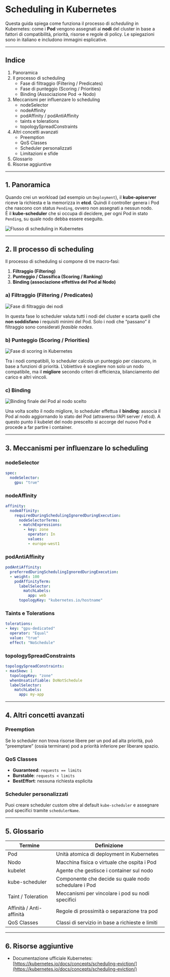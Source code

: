 # Scheduling in Kubernetes

Questa guida spiega come funziona il processo di *scheduling* in Kubernetes: come i **Pod** vengono assegnati ai **nodi** del cluster in base a fattori di compatibilità, priorità, risorse e regole di policy. Le spiegazioni sono in italiano e includono immagini esplicative.

---

## Indice

1. Panoramica  
2. Il processo di scheduling  
   - Fase di filtraggio (Filtering / Predicates)  
   - Fase di punteggio (Scoring / Priorities)  
   - Binding (Associazione Pod → Nodo)  
3. Meccanismi per influenzare lo scheduling  
   - nodeSelector  
   - nodeAffinity  
   - podAffinity / podAntiAffinity  
   - taints e tolerations  
   - topologySpreadConstraints  
4. Altri concetti avanzati  
   - Preemption  
   - QoS Classes  
   - Scheduler personalizzati  
   - Limitazioni e sfide  
5. Glossario  
6. Risorse aggiuntive  

---

## 1. Panoramica

Quando crei un workload (ad esempio un `Deployment`), il **kube‑apiserver** riceve la richiesta e la memorizza in **etcd**. Quindi il controller genera i Pod che nascono con status `Pending`, ovvero non assegnati a nessun nodo.  
È il **kube‑scheduler** che si occupa di decidere, per ogni Pod in stato `Pending`, su quale nodo debba essere eseguito.

![Flusso di scheduling in Kubernetes](https://tse3.mm.bing.net/th/id/OIP.H2LKePqGBcJz8LPuhM4YrgHaEK?pid=Api)

---

## 2. Il processo di scheduling

Il processo di scheduling si compone di tre macro‑fasi:

1. **Filtraggio (Filtering)**  
2. **Punteggio / Classifica (Scoring / Ranking)**  
3. **Binding (associazione effettiva del Pod al Nodo)**  

### a) Filtraggio (Filtering / Predicates)

![Fase di filtraggio dei nodi](https://tse4.mm.bing.net/th/id/OIP.LdVTa7CSUpJWCLhohM8brQHaJD?pid=Api)

In questa fase lo scheduler valuta tutti i nodi del cluster e scarta quelli che **non soddisfano** i requisiti minimi del Pod. Solo i nodi che “passano” il filtraggio sono considerati *feasible nodes*.

### b) Punteggio (Scoring / Priorities)

![Fase di scoring in Kubernetes](https://tse4.mm.bing.net/th/id/OIP.r9mhAU0JRPEypOUq2O7gowHaGA?pid=Api)

Tra i nodi compatibili, lo scheduler calcola un punteggio per ciascuno, in base a funzioni di priorità. L’obiettivo è scegliere non solo un nodo compatibile, ma il **migliore** secondo criteri di efficienza, bilanciamento del carico e altri vincoli.

### c) Binding

![Binding finale del Pod al nodo scelto](https://tse4.mm.bing.net/th/id/OIP.9nvkREG34GCLCGzy4ooknQHaHr?pid=Api)

Una volta scelto il nodo migliore, lo scheduler effettua il **binding**: associa il Pod al nodo aggiornando lo stato del Pod (attraverso l’API server / etcd). A questo punto il kubelet del nodo prescelto si accorge del nuovo Pod e procede a far partire i container.

---

## 3. Meccanismi per influenzare lo scheduling

### nodeSelector

```yaml
spec:
  nodeSelector:
    gpu: "true"
```

### nodeAffinity

```yaml
affinity:
  nodeAffinity:
    requiredDuringSchedulingIgnoredDuringExecution:
      nodeSelectorTerms:
      - matchExpressions:
        - key: zone
          operator: In
          values:
          - europe-west1
```

### podAntiAffinity

```yaml
podAntiAffinity:
  preferredDuringSchedulingIgnoredDuringExecution:
  - weight: 100
    podAffinityTerm:
      labelSelector:
        matchLabels:
          app: web
      topologyKey: "kubernetes.io/hostname"
```

### Taints e Tolerations

```yaml
tolerations:
- key: "gpu-dedicated"
  operator: "Equal"
  value: "true"
  effect: "NoSchedule"
```

### topologySpreadConstraints

```yaml
topologySpreadConstraints:
- maxSkew: 1
  topologyKey: "zone"
  whenUnsatisfiable: DoNotSchedule
  labelSelector:
    matchLabels:
      app: my-app
```

---

## 4. Altri concetti avanzati

### Preemption

Se lo scheduler non trova risorse libere per un pod ad alta priorità, può “preemptare” (ossia terminare) pod a priorità inferiore per liberare spazio.

### QoS Classes

- **Guaranteed**: `requests == limits`
- **Burstable**: `requests < limits`
- **BestEffort**: nessuna richiesta esplicita

### Scheduler personalizzati

Puoi creare scheduler custom oltre al default `kube-scheduler` e assegnare pod specifici tramite `schedulerName`.

---

## 5. Glossario

| Termine | Definizione |
|---|---|
| Pod | Unità atomica di deployment in Kubernetes |
| Nodo | Macchina fisica o virtuale che ospita i Pod |
| kubelet | Agente che gestisce i container sul nodo |
| kube-scheduler | Componente che decide su quale nodo schedulare i Pod |
| Taint / Toleration | Meccanismi per vincolare i pod su nodi specifici |
| Affinità / Anti-affinità | Regole di prossimità o separazione tra pod |
| QoS Classes | Classi di servizio in base a richieste e limiti |

---

## 6. Risorse aggiuntive

- Documentazione ufficiale Kubernetes: [https://kubernetes.io/docs/concepts/scheduling-eviction/](https://kubernetes.io/docs/concepts/scheduling-eviction/)

